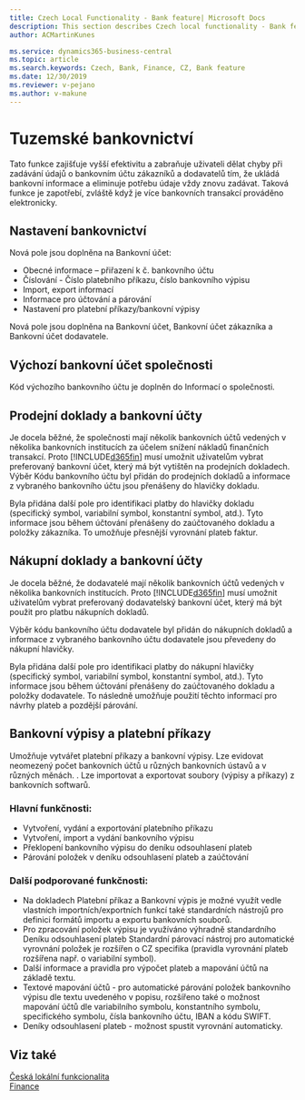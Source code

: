 ```yaml
---
title: Czech Local Functionality - Bank feature| Microsoft Docs
description: This section describes Czech local functionality - Bank feature
author: ACMartinKunes

ms.service: dynamics365-business-central
ms.topic: article
ms.search.keywords: Czech, Bank, Finance, CZ, Bank feature
ms.date: 12/30/2019
ms.reviewer: v-pejano
ms.author: v-makune
---
```


# Tuzemské bankovnictví 
Tato funkce zajišťuje vyšší efektivitu a zabraňuje uživateli dělat chyby při zadávání údajů o bankovním účtu zákazníků a dodavatelů tím, že ukládá bankovní informace a eliminuje potřebu údaje vždy znovu zadávat.   Taková funkce je zapotřebí, zvláště když je více bankovních transakcí prováděno elektronicky.

## Nastavení bankovnictví
Nová pole jsou doplněna na Bankovní účet:
- Obecné informace – přiřazení k č. bankovního účtu
- Číslování - Číslo platebního příkazu, číslo bankovního výpisu
- Import, export informací
- Informace pro účtování a párování
- Nastavení pro platební příkazy/bankovní výpisy

Nová pole jsou doplněna na Bankovní účet, Bankovní účet zákazníka a Bankovní účet dodavatele.

## Výchozí bankovní účet společnosti

Kód výchozího bankovního účtu je doplněn do Informací o společnosti.

## Prodejní doklady a bankovní účty

Je docela běžné, že společnosti mají několik bankovních účtů vedených v několika bankovních institucích za účelem snížení nákladů finančních transakcí. Proto [!INCLUDE[d365fin](../../includes/d365fin_md.md)] musí umožnit uživatelům vybrat preferovaný bankovní účet, který má být vytištěn na prodejních dokladech.
Výběr Kódu bankovního účtu byl přidán do prodejních dokladů a informace z vybraného bankovního účtu jsou přenášeny do hlavičky dokladu.

Byla přidána další pole pro identifikaci platby do hlavičky dokladu (specifický symbol, variabilní symbol, konstantní symbol, atd.). Tyto informace jsou během účtování přenášeny do zaúčtovaného dokladu a položky zákazníka. To umožňuje přesnější vyrovnání plateb faktur. 

## Nákupní doklady a bankovní účty

Je docela běžné, že dodavatelé mají několik bankovních účtů vedených v několika bankovních institucích. Proto [!INCLUDE[d365fin](../../includes/d365fin_md.md)] musí umožnit uživatelům vybrat preferovaný dodavatelský bankovní účet, který má být použit pro platbu nákupních dokladů.

Výběr kódu bankovního účtu dodavatele byl přidán do nákupních dokladů a informace z vybraného bankovního účtu dodavatele jsou převedeny do nákupní hlavičky.

Byla přidána další pole pro identifikaci platby do nákupní hlavičky (specifický symbol, variabilní symbol, konstantní symbol, atd.).  Tyto informace jsou během účtování přenášeny do zaúčtovaného dokladu a položky dodavatele. To následně umožňuje použití těchto informací pro návrhy plateb a pozdější párování.

## Bankovní výpisy a platební příkazy  

Umožňuje vytvářet platební příkazy a bankovní výpisy. Lze evidovat neomezený počet bankovních účtů u
různých bankovních ústavů a v různých měnách. 
. Lze importovat a exportovat soubory (výpisy a
příkazy) z bankovních softwarů.


### Hlavní funkčnosti: 
- Vytvoření, vydání a exportování platebního příkazu 
- Vytvoření, import a vydání bankovního výpisu
- Překlopení bankovního výpisu do deníku odsouhlasení plateb 
- Párování položek v deníku odsouhlasení plateb a zaúčtování 

### Další podporované funkčnosti:
- Na dokladech Platební příkaz a Bankovní výpis je možné využít vedle vlastních importních/exportních funkcí také standardních nástrojů pro definici formátů importu a exportu bankovních souborů.
- Pro zpracování položek výpisu je využíváno výhradně standardního Deníku odsouhlasení plateb Standardní párovací nástroj pro automatické vyrovnání položek je rozšířen o CZ specifika (pravidla vyrovnání plateb rozšířena např. o variabilní symbol).
- Další informace a pravidla pro výpočet plateb a mapování účtů na základě textu.
- Textové mapování účtů - pro automatické párování položek bankovního výpisu dle textu uvedeného v popisu, rozšířeno také o možnost mapování účtů dle variabilního symbolu, konstantního symbolu, specifického symbolu, čísla bankovního účtu, IBAN a kódu SWIFT. 
- Deníky odsouhlasení plateb - možnost spustit vyrovnání automaticky. 

## Viz také
[Česká lokální funkcionalita](czech-local-functionality.md)  
[Finance](finance.md)
